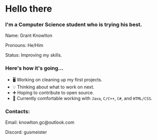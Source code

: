 <h1>Hello there</h1>

<h3>I'm a Computer Science student who is trying his best.</h3>
<div>
  <p>Name: Grant Knowlton</p>
  <p>Pronouns: He/Him</p>
  <p>Status: Improving my skills.</p>
</div>

<h3>Here's how it's going...</h3>

+ 🖥️ Working on cleaning up my first projects.
+ 💡 Thinking about what to work on next.
+ ➕ Hoping to contribute to open source.
+ 🧰 Currently comfortable working with `Java`, `C/C++`, `C#`, and `HTML/CSS`.

<div>
  <h3>Contacts:</h3>
  <p>Email: knowlton.gc@outlook.com</p>
  <p>Discord: gusmeister</p>
</div>
